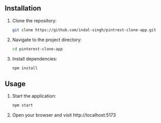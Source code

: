 ## Installation

1. Clone the repository:

   ```bash
   git clone https://github.com/indal-singh/pintrest-clone-app.git

2. Navigate to the project directory:

    ```bash
    cd pinterest-clone-app

3. Install dependencies:

    ```bash
    npm install

## Usage

1. Start the application:

    ```bash
    npm start

2. Open your browser and visit http://localhost:5173